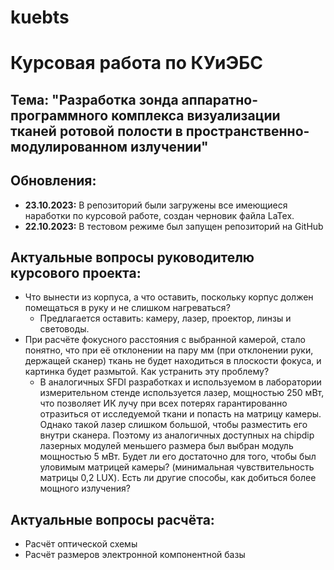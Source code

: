# kuebts
# Курсовая работа по КУиЭБС
## Тема: "Разработка зонда аппаратно-программного комплекса визуализации тканей ротовой полости в пространственно-модулированном излучении"

## Обновления:
- **23.10.2023:** В репозиторий были загружены все имеющиеся наработки по курсовой работе, создан черновик файла LaTex.
- **22.10.2023:** В тестовом режиме был запущен репозиторий на GitHub

## Актуальные вопросы руководителю курсового проекта:
- Что вынести из корпуса, а что оставить, поскольку корпус должен помещаться в руку и не слишком нагреваться?
  - Предлагается оставить: камеру, лазер, проектор, линзы и световоды.
- При расчёте фокусного расстояния с выбранной камерой, стало понятно, что при её отклонении на пару мм (при отклонении руки, держащей сканер) ткань не будет находиться в плоскости фокуса, и картинка будет размытой. Как устранить эту проблему?
  - В аналогичных SFDI разработках и используемом в лаборатории измерительном стенде используется лазер, мощностью 250 мВт, что позволяет ИК лучу при всех потерях гарантированно отразиться от исследуемой ткани и попасть на матрицу камеры. Однако такой лазер слишком большой, чтобы разместить его внутри сканера. Поэтому из аналогичных доступных на chipdip лазерных модулей меньшего размера был выбран модуль мощностью 5 мВт. Будет ли его достаточно для того, чтобы был уловимым матрицей камеры? (минимальная чувствительность матрицы 0,2 LUX). Есть ли другие способы, как добиться более мощного излучения?

## Актуальные вопросы расчёта:
- Расчёт оптической схемы
- Расчёт размеров электронной компонентной базы

